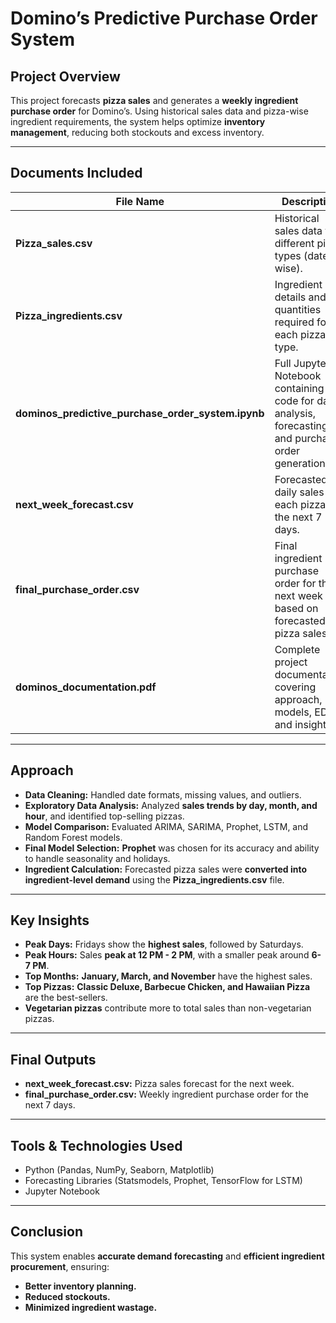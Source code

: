 # Domino’s Predictive Purchase Order System

## Project Overview
This project forecasts **pizza sales** and generates a **weekly ingredient purchase order** for Domino’s. Using historical sales data and pizza-wise ingredient requirements, the system helps optimize **inventory management**, reducing both stockouts and excess inventory.

---

## Documents Included

| File Name | Description |
|---|---|
| **Pizza_sales.csv** | Historical sales data for different pizza types (date-wise). |
| **Pizza_ingredients.csv** | Ingredient details and quantities required for each pizza type. |
| **dominos_predictive_purchase_order_system.ipynb** | Full Jupyter Notebook containing code for data analysis, forecasting, and purchase order generation. |
| **next_week_forecast.csv** | Forecasted daily sales for each pizza for the next 7 days. |
| **final_purchase_order.csv** | Final ingredient purchase order for the next week based on forecasted pizza sales. |
| **dominos_documentation.pdf** | Complete project documentation covering approach, models, EDA, and insights. |

---

## Approach
- **Data Cleaning:** Handled date formats, missing values, and outliers.
- **Exploratory Data Analysis:** Analyzed **sales trends by day, month, and hour**, and identified top-selling pizzas.
- **Model Comparison:** Evaluated ARIMA, SARIMA, Prophet, LSTM, and Random Forest models.
- **Final Model Selection:** **Prophet** was chosen for its accuracy and ability to handle seasonality and holidays.
- **Ingredient Calculation:** Forecasted pizza sales were **converted into ingredient-level demand** using the **Pizza_ingredients.csv** file.

---

## Key Insights
- **Peak Days:** Fridays show the **highest sales**, followed by Saturdays.
- **Peak Hours:** Sales **peak at 12 PM - 2 PM**, with a smaller peak around **6-7 PM**.
- **Top Months:** **January, March, and November** have the highest sales.
- **Top Pizzas:** **Classic Deluxe, Barbecue Chicken, and Hawaiian Pizza** are the best-sellers.
- **Vegetarian pizzas** contribute more to total sales than non-vegetarian pizzas.

---

## Final Outputs
- **next_week_forecast.csv:** Pizza sales forecast for the next week.
- **final_purchase_order.csv:** Weekly ingredient purchase order for the next 7 days.

---

## Tools & Technologies Used
- Python (Pandas, NumPy, Seaborn, Matplotlib)
- Forecasting Libraries (Statsmodels, Prophet, TensorFlow for LSTM)
- Jupyter Notebook

---

## Conclusion
This system enables **accurate demand forecasting** and **efficient ingredient procurement**, ensuring:
- **Better inventory planning.**
- **Reduced stockouts.**
- **Minimized ingredient wastage.**
